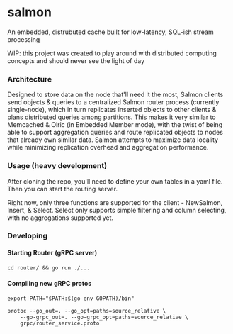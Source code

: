 # salmon

An embedded, distrubuted cache built for low-latency, SQL-ish stream processing

WIP: this project was created to play around with distributed computing concepts and should never see the light of day

### Architecture

Designed to store data on the node that'll need it the most, Salmon clients send objects & queries to a centralized Salmon router process (currently single-node), which in turn replicates inserted objects to other clients & plans distributed queries among partitions. This makes it very similar to Memcached & Olric (in Embedded Member mode), with the twist of being able to support aggregation queries and route replicated objects to nodes that already own similar data. Salmon attempts to maximize data locality while minimizing replication overhead and aggregation performance. 

### Usage (heavy development)

After cloning the repo, you'll need to define your own tables in a yaml file. Then you can start the routing server.

Right now, only three functions are supported for the client - NewSalmon, Insert, & Select. Select only supports simple filtering and column selecting, with no aggregations supported yet. 


### Developing

#### Starting Router (gRPC server)

~~~
cd router/ && go run ./...
~~~

#### Compiling new gRPC protos

~~~
export PATH="$PATH:$(go env GOPATH)/bin"

protoc --go_out=. --go_opt=paths=source_relative \
    --go-grpc_out=. --go-grpc_opt=paths=source_relative \
    grpc/router_service.proto
~~~


